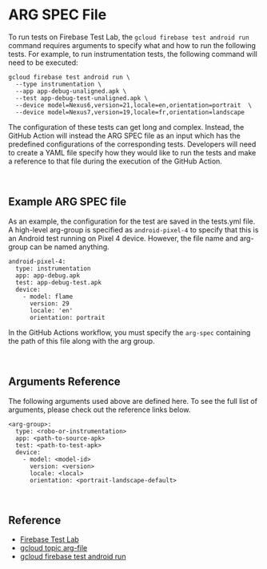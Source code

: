 # ARG SPEC File

To run tests on Firebase Test Lab, the `gcloud firebase test android run` command requires arguments to specify what and how to run the following tests. For example, to run instrumentation tests, the following command will need to be executed:

```
gcloud firebase test android run \
  --type instrumentation \
  --app app-debug-unaligned.apk \
  --test app-debug-test-unaligned.apk \
  --device model=Nexus6,version=21,locale=en,orientation=portrait  \
  --device model=Nexus7,version=19,locale=fr,orientation=landscape
```

The configuration of these tests can get long and complex. Instead, the GitHub Action will instead the ARG SPEC file as an input which has the predefined configurations of the corresponding tests. Developers will need to create a YAML file specify how they would like to run the tests and make a reference to that file during the execution of the GitHub Action.

<br>

## Example ARG SPEC file
As an example, the configuration for the test are saved in the tests.yml file. A high-level arg-group is specified as `android-pixel-4` to specify that this is an Android test running on Pixel 4 device. However, the file name and arg-group can be named anything.

```
android-pixel-4:
  type: instrumentation
  app: app-debug.apk
  test: app-debug-test.apk
  device:
    - model: flame
      version: 29
      locale: 'en'
      orientation: portrait
```

In the GitHub Actions workflow, you must specify the `arg-spec` containing the path of this file along with the arg group.

<br>

## Arguments Reference
The following arguments used above are defined here. To see the full list of arguments, please check out the reference links below.
```
<arg-group>:
  type: <robo-or-instrumentation>
  app: <path-to-source-apk>
  test: <path-to-test-apk>
  device:
    - model: <model-id>
      version: <version>
      locale: <local>
      orientation: <portrait-landscape-default>
```

<br>

## Reference
- [Firebase Test Lab](https://firebase.google.com/docs/test-lab/android/command-line)
- [gcloud topic arg-file](https://cloud.google.com/sdk/gcloud/reference/topic/arg-files)
- [gcloud firebase test android run](https://cloud.google.com/sdk/gcloud/reference/firebase/test/android/run)
